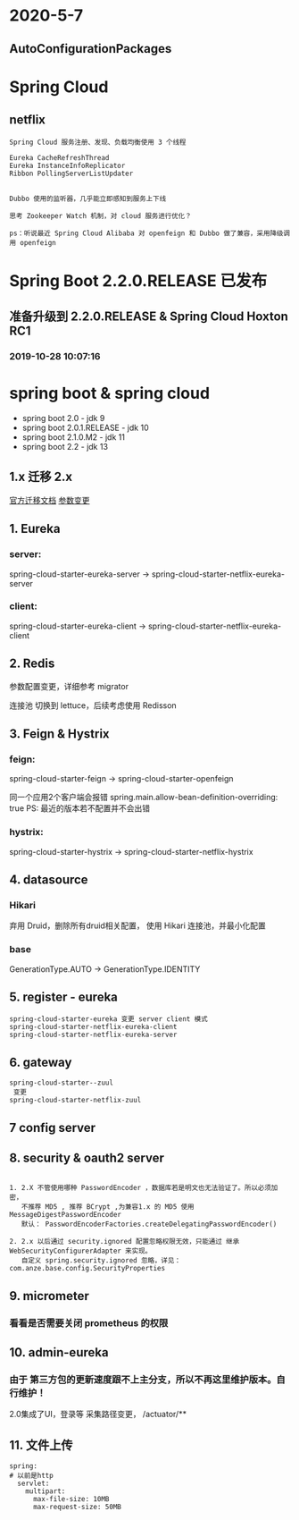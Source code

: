 # 2020-5-7 #
##  AutoConfigurationPackages ##


# Spring Cloud #
## netflix ##
```text
Spring Cloud 服务注册、发现、负载均衡使用 3 个线程

Eureka CacheRefreshThread
Eureka InstanceInfoReplicator
Ribbon PollingServerListUpdater


Dubbo 使用的监听器，几乎能立即感知到服务上下线

思考 Zookeeper Watch 机制，对 cloud 服务进行优化？

ps：听说最近 Spring Cloud Alibaba 对 openfeign 和 Dubbo 做了兼容，采用降级调用 openfeign

```


# Spring Boot 2.2.0.RELEASE 已发布 #
## 准备升级到 2.2.0.RELEASE & Spring Cloud Hoxton RC1 ##
### 2019-10-28 10:07:16 ###

# spring boot & spring cloud

* spring boot 2.0           - jdk 9
* spring boot 2.0.1.RELEASE - jdk 10
* spring boot 2.1.0.M2      - jdk 11
* spring boot 2.2           - jdk 13

## 1.x 迁移 2.x
[官方迁移文档](https://github.com/spring-projects/spring-boot/wiki/Spring-Boot-2.0-Migration-Guide)
[参数变更](https://github.com/spring-projects/spring-boot/wiki/Spring-Boot-2.0-Configuration-Changelog)

## 1. Eureka
### server: 
spring-cloud-starter-eureka-server → spring-cloud-starter-netflix-eureka-server

### client: 
spring-cloud-starter-eureka-client → spring-cloud-starter-netflix-eureka-client


## 2. Redis
参数配置变更，详细参考 migrator

连接池 切换到 lettuce，后续考虑使用 Redisson

## 3. Feign & Hystrix
### feign: 
spring-cloud-starter-feign -> spring-cloud-starter-openfeign

同一个应用2个客户端会报错 spring.main.allow-bean-definition-overriding: true
PS: 最近的版本若不配置并不会出错


### hystrix: 

spring-cloud-starter-hystrix -> spring-cloud-starter-netflix-hystrix


## 4. datasource
### Hikari 
弃用 Druid，删除所有druid相关配置，
使用 Hikari 连接池，并最小化配置

### base

GenerationType.AUTO -> GenerationType.IDENTITY

## 5. register - eureka
```text
spring-cloud-starter-eureka 变更 server client 模式
spring-cloud-starter-netflix-eureka-client
spring-cloud-starter-netflix-eureka-server
```


## 6. gateway
```text
spring-cloud-starter--zuul
 变更
spring-cloud-starter-netflix-zuul
```

## 7 config server

## 8. security & oauth2 server

```text

1. 2.X 不管使用哪种 PasswordEncoder ，数据库若是明文也无法验证了。所以必须加密，
   不推荐 MD5 , 推荐 BCrypt ,为兼容1.x 的 MD5 使用 MessageDigestPasswordEncoder
   默认： PasswordEncoderFactories.createDelegatingPasswordEncoder()

2. 2.x 以后通过 security.ignored 配置忽略权限无效，只能通过 继承 WebSecurityConfigurerAdapter 来实现。
   自定义 spring.security.ignored 忽略，详见：com.anze.base.config.SecurityProperties
```

## 9. micrometer
### 看看是否需要关闭 prometheus 的权限

## 10. admin-eureka
###  由于 第三方包的更新速度跟不上主分支，所以不再这里维护版本。自行维护！
2.0集成了UI，登录等
采集路径变更，  /actuator/**


## 11. 文件上传
```text
spring:
# 以前是http
  servlet:
    multipart:
      max-file-size: 10MB
      max-request-size: 50MB
```
